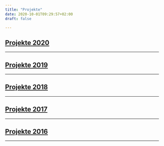 ```yaml
---
title: "Projekte"
date: 2020-10-01T09:29:57+02:00
draft: false

---
```

## [Projekte 2020](https://jasmin-schaedler.com/de/2020)
-------------
## [Projekte 2019](https://jasmin-schaedler.com/de/2019)
-------------
## [Projekte 2018](https://jasmin-schaedler.com/de/2018)
-------------
## [Projekte 2017](https://jasmin-schaedler.com/de/2017)
-------------
## [Projekte 2016](https://jasmin-schaedler.com/de/2016)
-------------